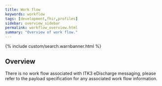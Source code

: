```yaml
---
title: Work flow
keywords: workflow
tags: [development,fhir,profiles]
sidebar: overview_sidebar
permalink: workflow_overview.html
summary: "Overview of work flow."
---
```


{% include custom/search.warnbanner.html %}

## Overview ##

There is no work flow associated with ITK3 eDischarge messaging, please refer to the payload specification for any associated work flow information.